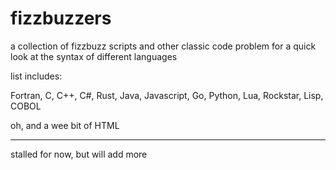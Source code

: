 # fizzbuzzers


a collection of fizzbuzz scripts and other classic code problem for a quick look at the syntax of different languages

list includes:

Fortran, 
C, C++, C#, 
Rust, 
Java, 
Javascript, 
Go, 
Python, 
Lua, 
Rockstar, 
Lisp, 
COBOL

oh, and a wee bit of HTML


---------

stalled for now, but will add more